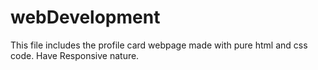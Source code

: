 # webDevelopment
This file includes the profile card webpage made with pure html and css code.
Have Responsive nature.
